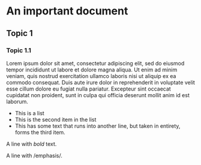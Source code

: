 # An important document

## Topic 1

### Topic 1.1

Lorem ipsum dolor sit amet, consectetur adipiscing elit, sed do
eiusmod tempor incididunt ut labore et dolore magna aliqua. Ut enim ad
minim veniam, quis nostrud exercitation ullamco laboris nisi ut
aliquip ex ea commodo consequat. Duis aute irure dolor in
reprehenderit in voluptate velit esse cillum dolore eu fugiat nulla
pariatur. Excepteur sint occaecat cupidatat non proident, sunt in
culpa qui officia deserunt mollit anim id est laborum.


+ This is a list
+ This is the second item in the list
+ This has some text that runs into another line, but taken in
  entirety, forms the third item.


A line with *bold* text.

A line with /emphasis/.


